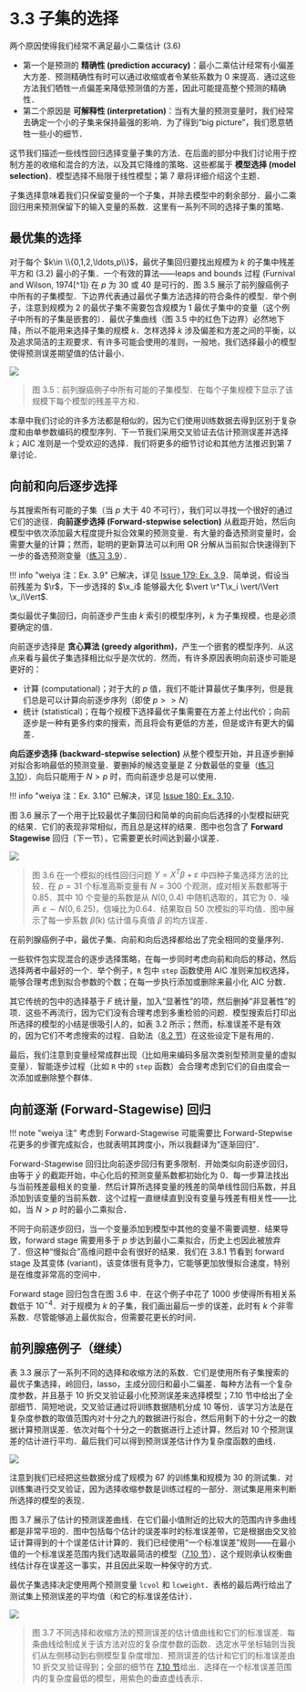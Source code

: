 # 3.3 子集的选择

两个原因使得我们经常不满足最小二乘估计 (3.6)

- 第一个是预测的 **精确性 (prediction accuracy)**：最小二乘估计经常有小偏差大方差．预测精确性有时可以通过收缩或者令某些系数为 0 来提高．通过这些方法我们牺牲一点偏差来降低预测值的方差，因此可能提高整个预测的精确性．
- 第二个原因是 **可解释性 (interpretation)**：当有大量的预测变量时，我们经常去确定一个小的子集来保持最强的影响．为了得到“big picture”，我们愿意牺牲一些小的细节．

这节我们描述一些线性回归选择变量子集的方法．在后面的部分中我们讨论用于控制方差的收缩和混合的方法，以及其它降维的策略．这些都属于 **模型选择 (model selection)**．模型选择不局限于线性模型；第 7 章将详细介绍这个主题．

子集选择意味着我们只保留变量的一个子集，并除去模型中的剩余部分．最小二乘回归用来预测保留下的输入变量的系数．这里有一系列不同的选择子集的策略．

## 最优集的选择

对于每个 $k\in \\{0,1,2,\ldots,p\\}$，最优子集回归要找出规模为 $k$ 的子集中残差平方和 (3.2) 最小的子集．一个有效的算法——leaps and bounds 过程 (Furnival and Wilson, 1974[^1]) 在 $p$ 为 30 或 40 是可行的．图 3.5 展示了前列腺癌例子中所有的子集模型．下边界代表通过最优子集方法选择的符合条件的模型．举个例子，注意到规模为 2 的最优子集不需要包含规模为 1 最优子集中的变量（这个例子中所有的子集是嵌套的）．最优子集曲线（图 3.5 中的红色下边界）必然地下降，所以不能用来选择子集的规模 $k$．怎样选择 $k$ 涉及偏差和方差之间的平衡，以及追求简洁的主观要求．有许多可能会使用的准则，一般地，我们选择最小的模型使得预测误差期望值的估计最小．

![](../img/03/fig3.5.png)

> 图 3.5：前列腺癌例子中所有可能的子集模型．在每个子集规模下显示了该规模下每个模型的残差平方和．

本章中我们讨论的许多方法都是相似的，因为它们使用训练数据去得到区别于复杂度和由单参数编码的模型序列．下一节我们采用交叉验证去估计预测误差并选择 $k$；AIC 准则是一个受欢迎的选择．我们将更多的细节讨论和其他方法推迟到第 7 章讨论．

## 向前和向后逐步选择

与其搜索所有可能的子集（当 $p$ 大于 40 不可行），我们可以寻找一个很好的通过它们的途径．**向前逐步选择 (Forward-stepwise selection)** 从截距开始，然后向模型中依次添加最大程度提升拟合效果的预测变量．有大量的备选预测变量时，会需要大量的计算；然而，聪明的更新算法可以利用 QR 分解从当前拟合快速得到下一步的备选预测变量（[练习 3.9](https://github.com/szcf-weiya/ESL-CN/issues/179)）．

!!! info "weiya 注：Ex. 3.9"
    已解决，详见 [Issue 179: Ex. 3.9](https://github.com/szcf-weiya/ESL-CN/issues/179)．简单说，假设当前残差为 $\r$，下一步选择的 $\x_i$ 能够最大化 $\vert \r^T\x_i \vert/\Vert \x_i\Vert$.

类似最优子集回归，向前逐步产生由 $k$ 索引的模型序列，$k$ 为子集规模，也是必须要确定的值．

向前逐步选择是 **贪心算法 (greedy algorithm)**，产生一个嵌套的模型序列．从这点来看与最优子集选择相比似乎是次优的．然而，有许多原因表明向前逐步可能是更好的：

- 计算 (computational)；对于大的 $p$ 值，我们不能计算最优子集序列，但是我们总是可以计算向前逐步序列（即使 $p>>N$）
- 统计 (statistical)；在每个规模下选择最优子集需要在方差上付出代价；向前逐步是一种有更多约束的搜索，而且将会有更低的方差，但是或许有更大的偏差．

**向后逐步选择 (backward-stepwise selection)** 从整个模型开始，并且逐步删掉对拟合影响最低的预测变量．要删掉的候选变量是 Z 分数最低的变量（[练习 3.10](https://github.com/szcf-weiya/ESL-CN/issues/180)）．向后只能用于 $N>p$ 时，而向前逐步总是可以使用．

!!! info "weiya 注：Ex. 3.10"
    已解决，详见 [Issue 180: Ex. 3.10](https://github.com/szcf-weiya/ESL-CN/issues/180)．

图 3.6 展示了一个用于比较最优子集回归和简单的向前向后选择的小型模拟研究的结果．它们的表现非常相似，而且总是这样的结果．图中也包含了 **Forward Stagewise** 回归（下一节），它需要更长时间达到最小误差．

![](../img/03/fig3.6.png)

> 图 3.6 在一个模拟的线性回归问题 $Y=X^T\beta+\varepsilon$ 中四种子集选择方法的比较．在 $p=31$ 个标准高斯变量有 $N=300$ 个观测，成对相关系数都等于 0.85．其中 10 个变量的系数是从 $N(0,0.4)$ 中随机选取的，其它为 0．噪声 $\varepsilon \sim N(0,6.25)$，信噪比为0.64．结果取自 50 次模拟的平均值．图中展示了每一步系数 $\hat{\beta}(k)$ 估计值与真值 $\beta$ 的均方误差．

在前列腺癌例子中，最优子集、向前和向后选择都给出了完全相同的变量序列．

一些软件包实现混合的逐步选择策略，在每一步同时考虑向前和向后的移动，然后选择两者中最好的一个．举个例子，`R` 包中 `step` 函数使用 AIC 准则来加权选择，能够合理考虑到拟合参数的个数；在每一步执行添加或删除来最小化 AIC 分数．

其它传统的包中的选择基于 $F$ 统计量，加入“显著性”的项，然后删掉“非显著性”的项．这些不再流行，因为它们没有合理考虑到多重检验的问题．模型搜索后打印出所选择的模型的小结是很吸引人的，如表 3.2 所示；然而，标准误差不是有效的，因为它们不考虑搜索的过程．自助法（[8.2 节](../08-Model-Inference-and-Averaging/8.2-The-Bootstrap-and-Maximum-Likelihood-Methods.md)）在这些设定下是有用的．

最后，我们注意到变量经常成群出现（比如用来编码多层次类别型预测变量的虚拟变量）．智能逐步过程（比如 `R` 中的 `step` 函数）会合理考虑到它们的自由度会一次添加或删除整个群体．

## 向前逐渐 (Forward-Stagewise) 回归

!!! note "weiya 注"
    考虑到 Forward-Stagewise 可能需要比 Forward-Stepwise 花更多的步骤完成拟合，也就表明其跨度小，所以我翻译为“逐渐回归”．

Forward-Stagewise 回归比向前逐步回归有更多限制．开始类似向前逐步回归，由等于 $\bar{y}$ 的截距开始，中心化后的预测变量系数都初始化为 0．每一步算法找出与当前残差最相关的变量．然后计算所选择变量的残差的简单线性回归系数，并且添加到该变量的当前系数．这个过程一直继续直到没有变量与残差有相关性——比如，当 $N>p$ 时的最小二乘拟合．

不同于向前逐步回归，当一个变量添加到模型中其他的变量不需要调整．结果导致，forward stage 需要用多于 $p$ 步达到最小二乘拟合，历史上也因此被放弃了．但这种“慢拟合”高维问题中会有很好的结果．我们在 3.8.1 节看到 forward stage 及其变体 (variant)，该变体很有竞争力，它能够更加放慢拟合速度，特别是在维度非常高的空间中．

Forward stage 回归包含在图 3.6 中．在这个例子中花了 1000 步使得所有相关系数低于 $10^{-4}$．对于规模为 $k$ 的子集，我们画出最后一步的误差，此时有 $k$ 个非零系数．尽管能够追上最优拟合，但需要花更长的时间．

## 前列腺癌例子（继续）

表 3.3 展示了一系列不同的选择和收缩方法的系数．它们是使用所有子集搜索的最优子集选择，岭回归，lasso，主成分回归和最小二偏差．每种方法有一个复杂度参数，并且基于 10 折交叉验证最小化预测误差来选择模型；7.10 节中给出了全部细节．简短地说，交叉验证通过将训练数据随机分成 10 等份．该学习方法是在复杂度参数的取值范围内对十分之九的数据进行拟合，然后用剩下的十分之一的数据计算预测误差．依次对每个十分之一的数据进行上述计算，然后对 10 个预测误差的估计进行平均．最后我们可以得到预测误差估计作为复杂度函数的曲线．

![](../img/03/tab3.3.png)

注意到我们已经把这些数据分成了规模为 67 的训练集和规模为 30 的测试集．对训练集进行交叉验证，因为选择收缩参数是训练过程的一部分．测试集是用来判断所选择的模型的表现．

图 3.7 展示了估计的预测误差曲线．在它们最小值附近的比较大的范围内许多曲线都是非常平坦的．图中包括每个估计的误差率时的标准误差带，它是根据由交叉验证计算得到的十个误差估计计算的．我们已经使用“一个标准误差”规则——在最小值的一个标准误差范围内我们选取最简洁的模型（[7.10 节](../07-Model-Assessment-and-Selection/7.10-Cross-Validation.md)）．这个规则承认权衡曲线估计存在误差这一事实，并且因此采取一种保守的方式．

最优子集选择决定使用两个预测变量 `lcvol` 和 `lcweight`．表格的最后两行给出了测试集上预测误差的平均值（和它的标准误差估计）．

![](../img/03/fig3.7.png)

> 图 3.7 不同选择和收缩方法的预测误差的估计值曲线和它们的标准误差．每条曲线绘制成关于该方法对应的复杂度参数的函数．选定水平坐标轴则当我们从左侧移动到右侧模型复杂度增加．预测误差的估计和它们的标准误差由 10 折交叉验证得到；全部的细节在 [7.10 节]((../07-Model-Assessment-and-Selection/7.10-Cross-Validation.md))给出．选择在一个标准误差范围内的复杂度最低的模型，用紫色的垂直虚线表示．
